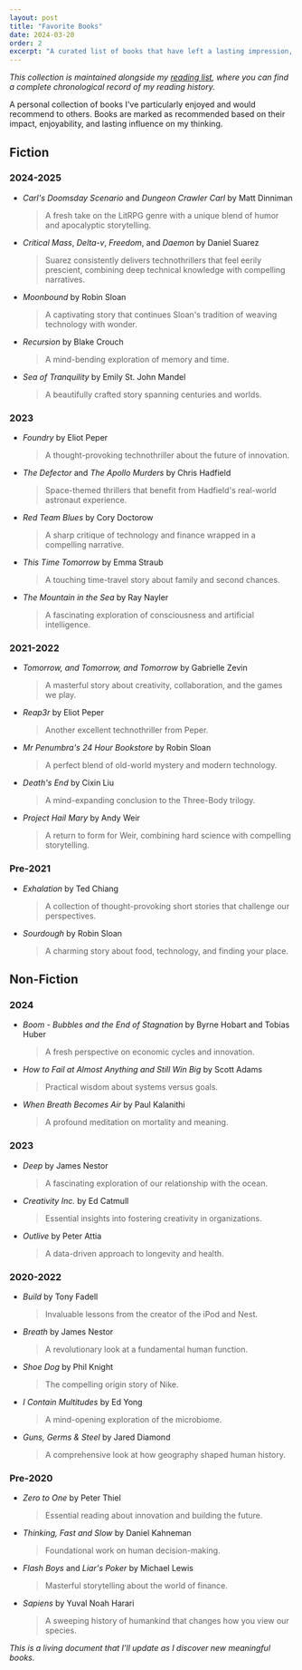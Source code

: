 ```yaml
---
layout: post
title: "Favorite Books"
date: 2024-03-20
order: 2
excerpt: "A curated list of books that have left a lasting impression, organized by genre and year."
---
```


*This collection is maintained alongside my [reading list](https://murdo.xyz/reading), where you can find a complete chronological record of my reading history.*

A personal collection of books I've particularly enjoyed and would recommend to others. Books are marked as recommended based on their impact, enjoyability, and lasting influence on my thinking.

## Fiction

### 2024-2025
- *Carl's Doomsday Scenario* and *Dungeon Crawler Carl* by Matt Dinniman
  > A fresh take on the LitRPG genre with a unique blend of humor and apocalyptic storytelling.

- *Critical Mass*, *Delta-v*, *Freedom*, and *Daemon* by Daniel Suarez
  > Suarez consistently delivers technothrillers that feel eerily prescient, combining deep technical knowledge with compelling narratives.

- *Moonbound* by Robin Sloan
  > A captivating story that continues Sloan's tradition of weaving technology with wonder.

- *Recursion* by Blake Crouch
  > A mind-bending exploration of memory and time.

- *Sea of Tranquility* by Emily St. John Mandel
  > A beautifully crafted story spanning centuries and worlds.

### 2023
- *Foundry* by Eliot Peper
  > A thought-provoking technothriller about the future of innovation.

- *The Defector* and *The Apollo Murders* by Chris Hadfield
  > Space-themed thrillers that benefit from Hadfield's real-world astronaut experience.

- *Red Team Blues* by Cory Doctorow
  > A sharp critique of technology and finance wrapped in a compelling narrative.

- *This Time Tomorrow* by Emma Straub
  > A touching time-travel story about family and second chances.

- *The Mountain in the Sea* by Ray Nayler
  > A fascinating exploration of consciousness and artificial intelligence.

### 2021-2022
- *Tomorrow, and Tomorrow, and Tomorrow* by Gabrielle Zevin
  > A masterful story about creativity, collaboration, and the games we play.

- *Reap3r* by Eliot Peper
  > Another excellent technothriller from Peper.

- *Mr Penumbra's 24 Hour Bookstore* by Robin Sloan
  > A perfect blend of old-world mystery and modern technology.

- *Death's End* by Cixin Liu
  > A mind-expanding conclusion to the Three-Body trilogy.

- *Project Hail Mary* by Andy Weir
  > A return to form for Weir, combining hard science with compelling storytelling.

### Pre-2021
- *Exhalation* by Ted Chiang
  > A collection of thought-provoking short stories that challenge our perspectives.

- *Sourdough* by Robin Sloan
  > A charming story about food, technology, and finding your place.

## Non-Fiction

### 2024
- *Boom - Bubbles and the End of Stagnation* by Byrne Hobart and Tobias Huber
  > A fresh perspective on economic cycles and innovation.

- *How to Fail at Almost Anything and Still Win Big* by Scott Adams
  > Practical wisdom about systems versus goals.

- *When Breath Becomes Air* by Paul Kalanithi
  > A profound meditation on mortality and meaning.

### 2023
- *Deep* by James Nestor
  > A fascinating exploration of our relationship with the ocean.

- *Creativity Inc.* by Ed Catmull
  > Essential insights into fostering creativity in organizations.

- *Outlive* by Peter Attia
  > A data-driven approach to longevity and health.

### 2020-2022
- *Build* by Tony Fadell
  > Invaluable lessons from the creator of the iPod and Nest.

- *Breath* by James Nestor
  > A revolutionary look at a fundamental human function.

- *Shoe Dog* by Phil Knight
  > The compelling origin story of Nike.

- *I Contain Multitudes* by Ed Yong
  > A mind-opening exploration of the microbiome.

- *Guns, Germs & Steel* by Jared Diamond
  > A comprehensive look at how geography shaped human history.

### Pre-2020
- *Zero to One* by Peter Thiel
  > Essential reading about innovation and building the future.

- *Thinking, Fast and Slow* by Daniel Kahneman
  > Foundational work on human decision-making.

- *Flash Boys* and *Liar's Poker* by Michael Lewis
  > Masterful storytelling about the world of finance.

- *Sapiens* by Yuval Noah Harari
  > A sweeping history of humankind that changes how you view our species.

*This is a living document that I'll update as I discover new meaningful books.* 